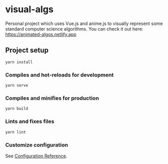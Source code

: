 # visual-algs

Personal project which uses Vue.js and anime.js to visually represent some standard computer science algorithms.
You can check it out here: https://animated-algos.netlify.app

## Project setup
```
yarn install
```

### Compiles and hot-reloads for development
```
yarn serve
```

### Compiles and minifies for production
```
yarn build
```

### Lints and fixes files
```
yarn lint
```

### Customize configuration
See [Configuration Reference](https://cli.vuejs.org/config/).
